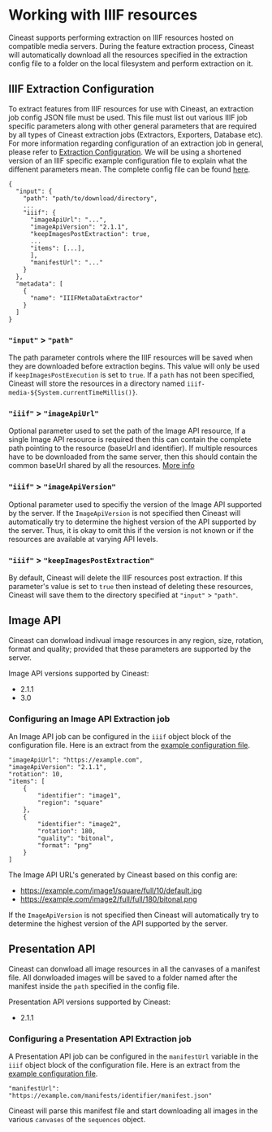 # Working with IIIF resources
Cineast supports performing extraction on IIIF resources hosted on compatible media servers. During the feature extraction process, Cineast will automatically download all the resources specified in the extraction config file to a folder on the local filesystem and perform extraction on it.

## IIIF Extraction Configuration

To extract features from IIIF resources for use with Cineast, an extraction job config JSON file must be used. This file must list out various IIIF job specific parameters along with other general parameters that are required by all types of Cineast extraction jobs (Extractors, Exporters, Database etc). For more information regarding configuration of an extraction job in general, please refer to [Extraction Configuration](https://github.com/vitrivr/cineast/wiki/Extraction-Configuration). We will be using a shortened version of an IIIF specific example configuration file to explain what the diffenent parameters mean. The complete config file can be found [here](https://github.com/vitrivr/cineast/wiki/iiif_extraction_config.json).


```
{
  "input": {
    "path": "path/to/download/directory",
    ...
    "iiif": {
      "imageApiUrl": "...",
      "imageApiVersion": "2.1.1",
      "keepImagesPostExtraction": true,
      ...
      "items": [...],
      ],
      "manifestUrl": "..."
    }
  },
  "metadata": [
    {
      "name": "IIIFMetaDataExtractor"
    }
  ]
}

```

### `"input"` > `"path"`
The path parameter controls where the IIIF resources will be saved when they are downloaded before extraction begins. This value will only be used if `keepImagesPostExecution` is set to `true`. If a `path` has not been specified, Cineast will store the resources in a directory named `iiif-media-${System.currentTimeMillis()}`.

### `"iiif"` > `"imageApiUrl"`
Optional parameter used to set the path of the Image API resource, If a single Image API resource is required then this can contain the complete path pointing to the resource (baseUrl and identifier). If multiple resources have to be downloaded from the same server, then this should contain the common baseUrl shared by all the resources. [More info](#image-api)

### `"iiif"` > `"imageApiVersion"`
Optional parameter used to specifiy the version of the Image API supported by the server. If the `ImageApiVersion` is not specified then Cineast will automatically try to determine the highest version of the API supported by the server. Thus, it is okay to omit this if the version is not known or if the resources are available at varying API levels.

### `"iiif"` > `"keepImagesPostExtraction"`
By default, Cineast will delete the IIIF resources post extraction. If this parameter's value is set to `true` then instead of deleting these resources, Cineast will save them to the directory specified at `"input"` > `"path"`. 

## Image API
Cineast can donwload indivual image resources in any region, size, rotation, format and quality; provided that these parameters are supported by the server.

Image API versions supported by Cineast:
- 2.1.1
- 3.0

### Configuring an Image API Extraction job

An Image API job can be configured in the `iiif` object block of the configuration file. Here is an extract from the [example configuration file](https://github.com/vitrivr/cineast/wiki/iiif_extraction_config.json).

```
"imageApiUrl": "https://example.com",
"imageApiVersion": "2.1.1",
"rotation": 10,
"items": [
    {
        "identifier": "image1",
        "region": "square"
    },
    {
        "identifier": "image2",
        "rotation": 180,
        "quality": "bitonal",
        "format": "png"
    }
]
```

The Image API URL's generated by Cineast based on this config are:
- https://example.com/image1/square/full/10/default.jpg
- https://example.com/image2/full/full/180/bitonal.png

If the `ImageApiVersion` is not specified then Cineast will automatically try to determine the highest version of the API supported by the server.


## Presentation API
Cineast can donwload all image resources in all the canvases of a manifest file. All donwloaded images will be saved to a folder named after the manifest inside the `path` specified in the config file.

Presentation API versions supported by Cineast:
- 2.1.1

### Configuring a Presentation API Extraction job

A Presentation API job can be configured in the `manifestUrl` variable in the `iiif` object block of the configuration file. Here is an extract from the [example configuration file](https://github.com/vitrivr/cineast/wiki/iiif_extraction_config.json).

```
"manifestUrl": "https://example.com/manifests/identifier/manifest.json"
```

Cineast will parse this manifest file and start downloading all images in the various `canvases` of the `sequences` object.
